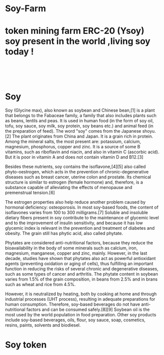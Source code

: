 # Soy-Farm
<h1>token mining farm ERC-20 (Ysoy) soy present in the world ,living soy today !<h1><br>

<h1>Soy</h1>

Soy (Glycine max), also known as soybean and Chinese bean,[1] is a plant that belongs to the Fabaceae family, a family that also includes plants such as beans, lentils and peas. It is used in human food (in the form of soy oil, tofu, soy sauce, soy milk, soy protein, soy beans etc.) and animal feed (in the preparation of feed). The word "soy" comes from the Japanese shoyu.[2] The plant originates from China and Japan. It is a grain rich in protein. Among the mineral salts, the most present are: potassium, calcium, magnesium, phosphorus, copper and zinc. It is a source of some B vitamins, such as riboflavin and niacin, and also in vitamin C (ascorbic acid). But it is poor in vitamin A and does not contain vitamin D and B12.[3]

Besides these nutrients, soy contains the isoflavone,[4][5] also called phyto-oestrogen, which acts in the prevention of chronic-degenerative diseases such as breast cancer, uterine colon and prostate. Its chemical structure is similar to estrogen (female hormone) and, therefore, is a substance capable of alleviating the effects of menopause and premenstrual tension.[6]

The estrogen properties also help reduce another problem caused by hormonal deficiency: osteoporosis. In most soy-based foods, the content of isoflavones varies from 100 to 300 milligrams.[7] Soluble and insoluble dietary fibers present in soy contribute to the maintenance of glycemic level and to the improvement of insulin sensitivity, and because it has low glycemic index is relevant in the prevention and treatment of diabetes and obesity. The grain still has phytic acid, also called phytate.

Phytates are considered anti-nutritional factors, because they reduce the bioavailability in the body of some minerals such as calcium, iron, magnesium, manganese, copper and zinc, mainly. However, in the last decade, studies have shown that phytates also act as powerful antioxidant agents (preventing oxidation or aging of cells), thus fulfilling an important function in reducing the risks of several chronic and degenerative diseases, such as some types of cancer and arthritis. The phytate content in soybean varies from 1.5% of the grain composition, in beans from 2.5% and in brans such as wheat and rice from 4.5%.

However, it is neutralized by heating, both by cooking at home and through industrial processes (UHT process), resulting in adequate preparations for human consumption. Therefore, soy-based beverages do not have anti-nutritional factors and can be consumed safely.[8][9] Soybean oil is the most used by the world population in food preparation. Other soy products include soy-based beverages, oils, flour, soy sauce, soap, cosmetics, resins, paints, solvents and biodiesel.


<h1>Soy token</h1> 
